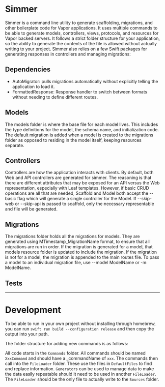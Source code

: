 # Simmer

Simmer is a command line utility to generate scaffolding, migrations, and other boilerplate code for Vapor applications. It uses multiple commands to be able to generate models, controllers, views, protocols, and resources for Vapor backed servers. It follows a strict folder structure for your application, so the ability to generate the contents of the file is allowed without actually writing to your project.
Simmer also relies on a few Swift packages for generating responses in controllers and managing migrations:

## Dependencies
* AutoMigrator: pulls migrations automatically without explicitly telling the application to load it.
* FormattedResponse: Response handler to switch between formats without needing to define different routes.  

## Models
The models folder is where the base file for each model lives. This includes
the type definitions for the model, the schema name, and initialization code. The
default migration is added when a model is created to the migrations folder as
opposed to residing in the model itself, keeping resources separate.

## Controllers
Controllers are how the application interacts with clients. By default, both Web
and API controllers are generated for simmer. The reasoning is that there are
different attributes that may be exposed for an API versus the Web representation,
especially with Leaf templates. However, if basic CRUD operations are all that are
needed, Scaffold and Model both accept the --basic flag which will generate a
single controller for the Model. If --skip-web or --skip-api is passed to scaffold,
only the necessary representable and file will be generated. 

## Migrations
The migrations folder holds all the migrations for models. They are generated using
MTimestamp_MigrationName format, to ensure that all migrations are run in order.
If the migration is generated for a model, that models resource folder is updated
to include the migration. If the migration is not for a model, the migration
is appended to the main routes file. To pass a model to an individual migration
file, use --model ModelName or -m ModelName.

## Tests

---

# Development
To be able to run in your own project without installing through homebrew, you can run `swift run build --configuration release` and then copy the output into your path.

The folder structure for adding new commands is as follows:

All code starts in the `Commands` folder. All commands should be named `XxxCommand` and should have a \_commandName of `xxx`. The commands then call into the `FileLoader` folder. These use the files in `DefaultFiles` to find and replace information. `Generators` can be used to manage data to make the data easily repeatable should it need to be used in another `FileLoader`. The `FileLoader` should be the only file to actually write to the `Sources` folder.
